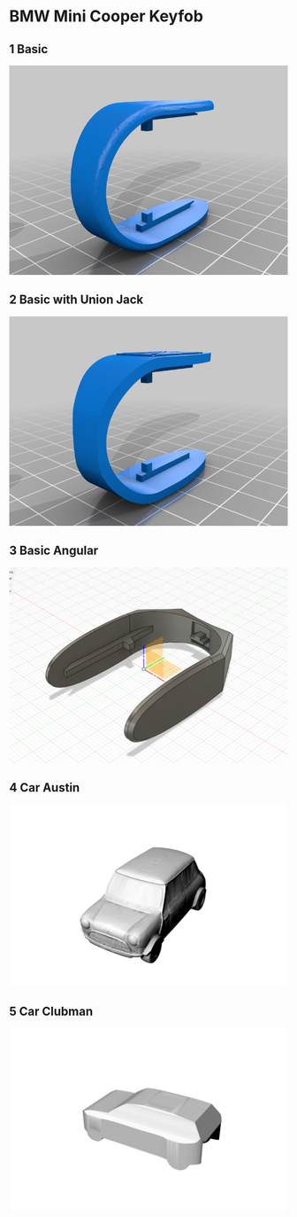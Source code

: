 # BMW Mini Cooper Keyfob
## 1 Basic

![](basic/images/model.png)

## 2 Basic with Union Jack

![](basic_with_union_jack/images/model.png)

## 3 Basic Angular

![](basic_angular/images/model.png)

## 4 Car Austin

![](car_austin/images/model.png)

## 5 Car Clubman

![](car_clubman/images/model.png)

